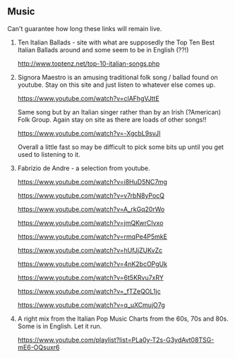 ## Music

Can't guarantee how long these links will remain live.

1.  Ten Italian Ballads - site with what are supposedly the Top Ten Best Italian Ballads around and some seem to be in English (??!)

    http://www.toptenz.net/top-10-italian-songs.php

2.  Signora Maestro is an amusing traditional folk song / ballad found on youtube. Stay on this site and just listen to whatever else comes up.

    https://www.youtube.com/watch?v=clAFhgVJttE

    Same song but by an Italian singer rather than by an Irish (?American) Folk Group. Again stay on site as there are loads of other songs!!

    https://www.youtube.com/watch?v=-XgcbL9svJI
    
    Overall a little fast so may be difficult to pick some bits up until you get used to listening to it.

3.  Fabrizio de Andre - a selection from youtube.

    https://www.youtube.com/watch?v=i8HuD5NC7mg
    
    https://www.youtube.com/watch?v=v7rbN8yPocQ
    
    https://www.youtube.com/watch?v=A_rkGq20rWo
    
    https://www.youtube.com/watch?v=jmQKwrCIvxo
    
    https://www.youtube.com/watch?v=rmqPe4P5mkE
    
    https://www.youtube.com/watch?v=hUfJjZUKvZc
    
    https://www.youtube.com/watch?v=4nK2bcOPgUk
    
    https://www.youtube.com/watch?v=6t5KRvu7xRY
    
    https://www.youtube.com/watch?v=_fTZeQOL1jc
    
    https://www.youtube.com/watch?v=q_uXCmujO7g
    
4.  A right mix from the Italian Pop Music Charts from the 60s, 70s and 80s. Some is in English. Let it run.

    https://www.youtube.com/playlist?list=PLa0y-T2s-G3ydAvt08TSG-mE6-OQsuxr6

